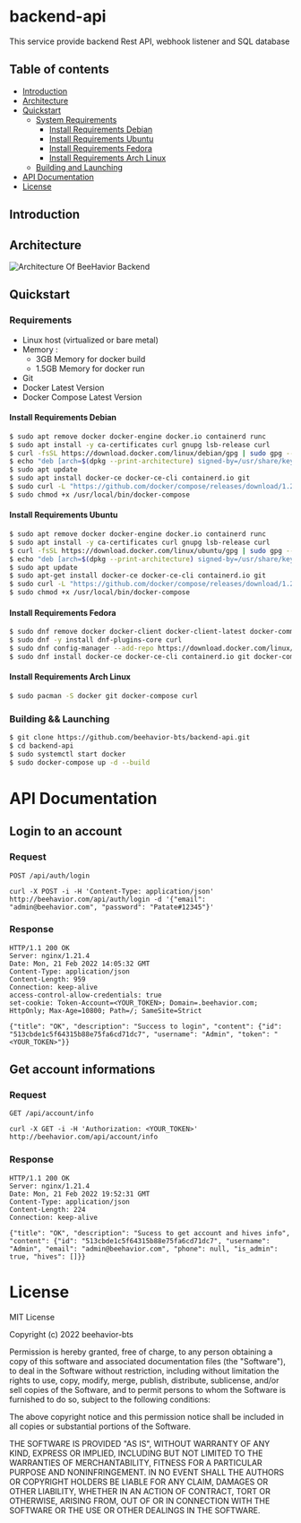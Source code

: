 # backend-api

This service provide backend Rest API, webhook listener and SQL database

## Table of contents

- [Introduction](#introduction)
- [Architecture](#architecture)
- [Quickstart](#quickstart)
  - [System Requirements](#requirements)
    - [Install Requirements Debian](#install-requirements-debian)
    - [Install Requirements Ubuntu](#install-requirements-ubuntu)
    - [Install Requirements Fedora](#install-requirements-fedora)
    - [Install Requirements Arch Linux](#install-requirements-arch-linux)
  - [Building and Launching](#building--launching)
- [API Documentation](#api-documentation)
- [License](#license)

## Introduction

## Architecture

![Architecture Of BeeHavior Backend](https://user-images.githubusercontent.com/64791937/154861399-3d7c7cbb-50aa-4273-af98-e3afac526ffa.png)

## Quickstart

### Requirements 

- Linux host (virtualized or bare metal)
- Memory :
  - 3GB Memory for docker build
  - 1.5GB Memory for docker run
- Git
- Docker Latest Version
- Docker Compose Latest Version

#### Install Requirements Debian

```sh
$ sudo apt remove docker docker-engine docker.io containerd runc
$ sudo apt install -y ca-certificates curl gnupg lsb-release curl
$ curl -fsSL https://download.docker.com/linux/debian/gpg | sudo gpg --dearmor -o /usr/share/keyrings/docker-archive-keyring.gpg
$ echo "deb [arch=$(dpkg --print-architecture) signed-by=/usr/share/keyrings/docker-archive-keyring.gpg] https://download.docker.com/linux/debian $(lsb_release -cs) stable" | sudo tee /etc/apt/sources.list.d/docker.list > /dev/null
$ sudo apt update
$ sudo apt install docker-ce docker-ce-cli containerd.io git
$ sudo curl -L "https://github.com/docker/compose/releases/download/1.29.2/docker-compose-$(uname -s)-$(uname -m)" -o /usr/local/bin/docker-compose
$ sudo chmod +x /usr/local/bin/docker-compose
```

#### Install Requirements Ubuntu

```sh
$ sudo apt remove docker docker-engine docker.io containerd runc
$ sudo apt install -y ca-certificates curl gnupg lsb-release curl
$ curl -fsSL https://download.docker.com/linux/ubuntu/gpg | sudo gpg --dearmor -o /usr/share/keyrings/docker-archive-keyring.gpg
$ echo "deb [arch=$(dpkg --print-architecture) signed-by=/usr/share/keyrings/docker-archive-keyring.gpg] https://download.docker.com/linux/ubuntu $(lsb_release -cs) stable" | sudo tee /etc/apt/sources.list.d/docker.list > /dev/null
$ sudo apt update
$ sudo apt-get install docker-ce docker-ce-cli containerd.io git
$ sudo curl -L "https://github.com/docker/compose/releases/download/1.29.2/docker-compose-$(uname -s)-$(uname -m)" -o /usr/local/bin/docker-compose
$ sudo chmod +x /usr/local/bin/docker-compose
```

#### Install Requirements Fedora

```sh
$ sudo dnf remove docker docker-client docker-client-latest docker-common docker-latest docker-latest-logrotate docker-logrotate docker-selinux docker-engine-selinux docker-engine
$ sudo dnf -y install dnf-plugins-core curl
$ sudo dnf config-manager --add-repo https://download.docker.com/linux/fedora/docker-ce.repo
$ sudo dnf install docker-ce docker-ce-cli containerd.io git docker-compose
```

#### Install Requirements Arch Linux

```sh
$ sudo pacman -S docker git docker-compose curl
```

### Building && Launching

```sh
$ git clone https://github.com/beehavior-bts/backend-api.git
$ cd backend-api
$ sudo systemctl start docker
$ sudo docker-compose up -d --build
```

# API Documentation

## Login to an account

### Request

`POST /api/auth/login`

    curl -X POST -i -H 'Content-Type: application/json' http://beehavior.com/api/auth/login -d '{"email": "admin@beehavior.com", "password": "Patate#12345"}'

### Response

    HTTP/1.1 200 OK
    Server: nginx/1.21.4
    Date: Mon, 21 Feb 2022 14:05:32 GMT
    Content-Type: application/json
    Content-Length: 959
    Connection: keep-alive
    access-control-allow-credentials: true
    set-cookie: Token-Account=<YOUR_TOKEN>; Domain=.beehavior.com; HttpOnly; Max-Age=10800; Path=/; SameSite=Strict

    {"title": "OK", "description": "Success to login", "content": {"id": "513cbde1c5f64315b88e75fa6cd71dc7", "username": "Admin", "token": "<YOUR_TOKEN>"}}

## Get account informations

### Request

`GET /api/account/info`

    curl -X GET -i -H 'Authorization: <YOUR_TOKEN>' http://beehavior.com/api/account/info

### Response

    HTTP/1.1 200 OK
    Server: nginx/1.21.4
    Date: Mon, 21 Feb 2022 19:52:31 GMT
    Content-Type: application/json
    Content-Length: 224
    Connection: keep-alive

    {"title": "OK", "description": "Sucess to get account and hives info", "content": {"id": "513cbde1c5f64315b88e75fa6cd71dc7", "username": "Admin", "email": "admin@beehavior.com", "phone": null, "is_admin": true, "hives": []}}

# License

MIT License

Copyright (c) 2022 beehavior-bts

Permission is hereby granted, free of charge, to any person obtaining a copy
of this software and associated documentation files (the "Software"), to deal
in the Software without restriction, including without limitation the rights
to use, copy, modify, merge, publish, distribute, sublicense, and/or sell
copies of the Software, and to permit persons to whom the Software is
furnished to do so, subject to the following conditions:

The above copyright notice and this permission notice shall be included in all
copies or substantial portions of the Software.

THE SOFTWARE IS PROVIDED "AS IS", WITHOUT WARRANTY OF ANY KIND, EXPRESS OR
IMPLIED, INCLUDING BUT NOT LIMITED TO THE WARRANTIES OF MERCHANTABILITY,
FITNESS FOR A PARTICULAR PURPOSE AND NONINFRINGEMENT. IN NO EVENT SHALL THE
AUTHORS OR COPYRIGHT HOLDERS BE LIABLE FOR ANY CLAIM, DAMAGES OR OTHER
LIABILITY, WHETHER IN AN ACTION OF CONTRACT, TORT OR OTHERWISE, ARISING FROM,
OUT OF OR IN CONNECTION WITH THE SOFTWARE OR THE USE OR OTHER DEALINGS IN THE
SOFTWARE.